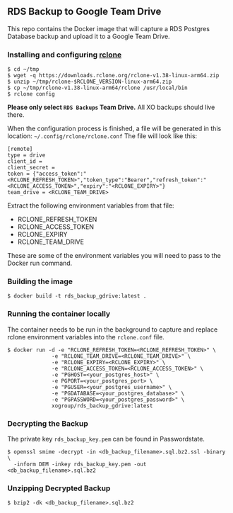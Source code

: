 ## RDS Backup to Google Team Drive

This repo contains the Docker image that will capture a RDS Postgres Database backup and upload it to a Google Team Drive.

### Installing and configuring [rclone](https://rclone.org/drive/)

```
$ cd ~/tmp
$ wget -q https://downloads.rclone.org/rclone-v1.38-linux-arm64.zip
$ unzip ~/tmp/rclone-$RCLONE_VERSION-linux-arm64.zip
$ cp ~/tmp/rclone-v1.38-linux-arm64/rclone /usr/local/bin
$ rclone config
```

**Please only select `RDS Backups` Team Drive.** All XO backups should live there.

When the configuration process is finished, a file will be generated in this location: `~/.config/rclone/rclone.conf`
The file will look like this:

```
[remote]
type = drive
client_id =
client_secret =
token = {"access_token":"<RCLONE_REFRESH_TOKEN>","token_type":"Bearer","refresh_token":"<RCLONE_ACCESS_TOKEN>","expiry":"<RCLONE_EXPIRY>"}
team_drive = <RCLONE_TEAM_DRIVE>
```

Extract the following environment variables from that file:

- RCLONE_REFRESH_TOKEN
- RCLONE_ACCESS_TOKEN
- RCLONE_EXPIRY
- RCLONE_TEAM_DRIVE

These are some of the environment variables you will need to pass to the Docker run command.

### Building the image

```
$ docker build -t rds_backup_gdrive:latest .
```

### Running the container locally

The container needs to be run in the background to capture and replace rclone environment variables into the `rclone.conf` file.

```
$ docker run -d -e "RCLONE_REFRESH_TOKEN=<RCLONE_REFRESH_TOKEN>" \
              -e "RCLONE_TEAM_DRIVE=<RCLONE_TEAM_DRIVE>" \
              -e "RCLONE_EXPIRY=<RCLONE_EXPIRY>" \
              -e "RCLONE_ACCESS_TOKEN=<RCLONE_ACCESS_TOKEN>" \
              -e "PGHOST=<your_postgres_host>" \
              -e PGPORT=<your_postgres_port> \
              -e "PGUSER=<your_postgres_username>" \
              -e "PGDATABASE=<your_postgres_database>" \
              -e "PGPASSWORD=<your_postgres_password>" \
              xogroup/rds_backup_gdrive:latest
```

### Decrypting the Backup

The private key `rds_backup_key.pem` can be found in Passwordstate.

```
$ openssl smime -decrypt -in <db_backup_filename>.sql.bz2.ssl -binary \
  -inform DEM -inkey rds_backup_key.pem -out <db_backup_filename>.sql.bz2
```

### Unzipping Decrypted Backup

```
$ bzip2 -dk <db_backup_filename>.sql.bz2
```

